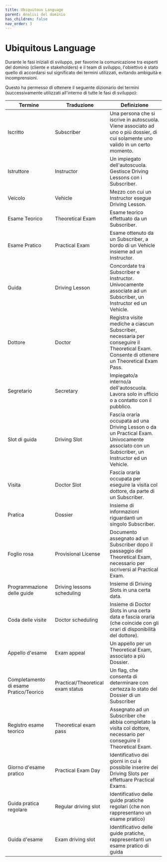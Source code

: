 ```yaml
---
title: Ubiquitous Language
parent: Analisi del dominio
has_children: false
nav_order: 3
---
```



# Ubiquitous Language
Durante le fasi iniziali di sviluppo, per favorire la comunicazione tra esperti del dominio (cliente e stakeholders) e il team di sviluppo, l'obiettivo è stato quello di accordarsi sul significato dei termini utilizzati, evitando ambiguità e incomprensioni.

Questo ha permesso di ottenere il seguente dizionario dei termini (successivamente utilizzati all'interno di tutte le fasi di sviluppo):

| Termine                                | Traduzione                        | Definizione                                                                                                                                 |
|----------------------------------------|-----------------------------------|---------------------------------------------------------------------------------------------------------------------------------------------|
| Iscritto                               | Subscriber                        | Una persona che si iscrive in autoscuola. Viene associato ad uno o più dossier, di cui solamente uno valido in un certo momento.            |
| Istruttore                             | Instructor                        | Un impiegato dell'autoscuola. Gestisce Driving Lessons con i Subscriber.                                                                    |
| Veicolo                                | Vehicle                           | Mezzo con cui un Instructor esegue Driving Lesson.                                                                                          |
| Esame Teorico                          | Theoretical Exam                  | Esame teorico effettuato da un Subscriber.                                                                                                  |
| Esame Pratico                          | Practical Exam                    | Esame ottenuto da un Subscriber, a bordo di un Vehicle insieme ad un Instructor.                                                            |
| Guida                                  | Driving Lesson                    | Concordate tra Subscriber e Instructor. Univocamente associate ad un Subscriber, un Instructor ed un Vehicle.                               |
| Dottore                                | Doctor                            | Registra visite mediche a ciascun Subscriber, necessaria per conseguire il Theoretical Exam. Consente di ottenere un Theoretical Exam Pass. |
| Segretario                             | Secretary                         | Impiegato/a interno/a dell'autoscuola. Lavora solo in ufficio o a contatto con il pubblico.                                                 |
| Slot di guida                          | Driving Slot                      | Fascia oraria occupata ad una Driving Lesson o da un Practical Exam. Univocamente associato con un Subscriber, un Instructor ed un Vehicle. |
| Visita                                 | Doctor Slot                       | Fascia oraria occupata per eseguire la visita col dottore, da parte di un Subscriber.                                                       |
| Pratica                                | Dossier                           | Insieme di informazioni riguardanti un singolo Subscriber.                                                                                  |
| Foglio rosa                            | Provisional License               | Documento assegnato ad un Subscriber dopo il passaggio del Theoretical Exam, necessario per iscriversi al Practical Exam.                   |
| Programmazione delle guide             | Driving lessons scheduling        | Insieme di Driving Slots in una certa data.                                                                                                 |
| Coda delle visite                      | Doctor scheduling                 | Insieme di Doctor Slots in una certa data e fascia oraria (che coincide con gli orari di disponibilità del dottore).                        |
| Appello d'esame                        | Exam appeal                       | Un appello per un Theoretical Exam, associato a più Dossier.                                                                                |
| Completamento di esame Pratico/Teorico | Practical/Theoretical exam status | Un flag, che consenta di determinare con certezza lo stato del Dossier di un Subscriber                                                     |
| Registro esame teorico                 | Theoretical exam pass             | Assegnato ad un Subscriber che abbia completato la visita col dottore, necessario per conseguire il Theoretical Exam.                       |
| Giorno d'esame pratico                 | Practical Exam Day                | Identificativo dei giorni in cui è possibile inserire dei Driving Slots per effettuare Practical Exams.                                     |
| Guida pratica regolare                 | Regular driving slot              | Identificativo delle guide pratiche regolari (che non rappresentano un esame pratico)                                                       |
| Guida d'esame                          | Exam driving slot                 | Identificativo delle guide pratiche, rappresentanti un esame pratico di guida                                                               |